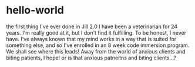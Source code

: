 # hello-world
the first thing I've ever done in Jill 2.0
I have been a veterinarian for 24 years. I'm really good at it, but I don't find it fulfilling. To be honest, I never have. I've always known that my mind works in a way that is suited for something else, and so I've enrolled in an 8 week code immersion program. We shall see where this leads! Away from the world of anxious clients and biting patients, I hope! or is that anxious patneitns and biting clients...?
